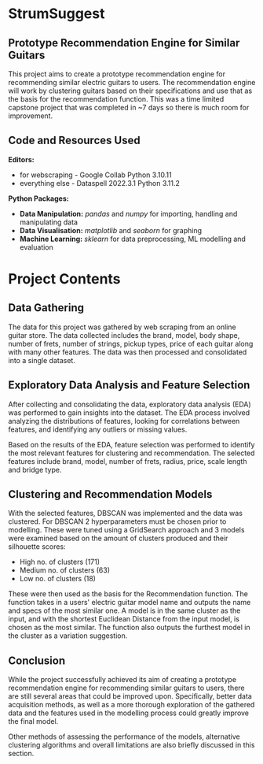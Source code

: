 # StrumSuggest

## Prototype Recommendation Engine for Similar Guitars

This project aims to create a prototype recommendation engine for recommending similar electric guitars to users. The recommendation engine will work by clustering guitars based on their specifications and use that as the basis for the recommendation function. This was a time limited capstone project that was completed in ~7 days so there is much room for improvement.

## Code and Resources Used
**Editors:** 
* for webscraping - Google Collab Python 3.10.11
* everything else - Dataspell 2022.3.1 Python 3.11.2

**Python Packages:** 
* **Data Manipulation:** *pandas* and *numpy* for importing, handling and manipulating data
* **Data Visualisation:** *matplotlib* and *seaborn* for graphing
* **Machine Learning:** *sklearn* for data preprocessing, ML modelling and evaluation

# Project Contents

## Data Gathering
The data for this project was gathered by web scraping from an online guitar store. The data collected includes the brand, model, body shape, number of frets, number of strings, pickup types, price of each guitar along with many other features. The data was then processed and consolidated into a single dataset.

## Exploratory Data Analysis and Feature Selection
After collecting and consolidating the data, exploratory data analysis (EDA) was performed to gain insights into the dataset. The EDA process involved analyzing the distributions of features, looking for correlations between features, and identifying any outliers or missing values.

Based on the results of the EDA, feature selection was performed to identify the most relevant features for clustering and recommendation. The selected features include brand, model, number of frets, radius, price, scale length and bridge type.

## Clustering and Recommendation Models
With the selected features, DBSCAN was implemented and the data was clustered. For DBSCAN 2 hyperparameters must be chosen prior to modelling. These were tuned using a GridSearch approach and 3 models were examined based on the amount of clusters produced and their silhouette scores:
- High no. of clusters (171)
- Medium no. of clusters (63)
- Low no. of clusters (18)

These were then used as the basis for the Recommendation function. The function takes in a users' electric guitar model name and outputs the name and specs of the most similar one. A model is in the same cluster as the input, and with the shortest Euclidean Distance from the input model, is chosen as the most similar. The function also outputs the furthest model in the cluster as a variation suggestion.

## Conclusion
While the project successfully achieved its aim of creating a prototype recommendation engine for recommending similar guitars to users, there are still several areas that could be improved upon. Specifically, better data acquisition methods, as well as a more thorough exploration of the gathered data and the features used in the modelling process could greatly improve the final model.

Other methods of assessing the performance of the models, alternative clustering algorithms and overall limitations are also briefly discussed in this section.







